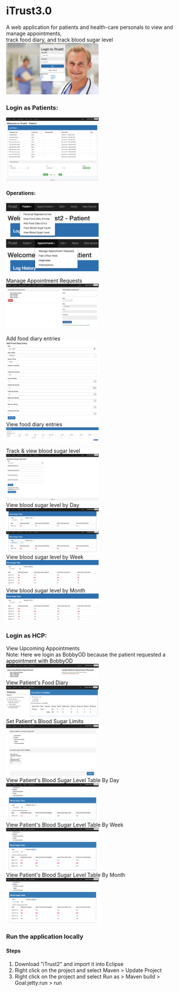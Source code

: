 # iTrust3.0
A web application for patients and health-care personals to view and manage appointments, <br>
track food diary, and track blood sugar level<br>
<img src="https://github.com/zmei1997/Java-web/blob/master/iTrust2%20Screenshot/1.png" height="50%" width="50%"> <br>

### Login as Patients:
<img src="https://github.com/zmei1997/Java-web/blob/master/iTrust2%20Screenshot/2.png" height="50%" width="50%"> <br>
#### Operations: 
<img src="https://github.com/zmei1997/Java-web/blob/master/iTrust2%20Screenshot/3.png" height="50%" width="50%">
<img src="https://github.com/zmei1997/Java-web/blob/master/iTrust2%20Screenshot/4.png" height="50%" width="50%"> <br>

Manage Appointment Requests<br>
<img src="https://github.com/zmei1997/Java-web/blob/master/iTrust2%20Screenshot/14.png" height="50%" width="50%"><br>

Add food diary entries<br>
<img src="https://github.com/zmei1997/Java-web/blob/master/iTrust2%20Screenshot/12.png" height="50%" width="50%"><br>
View food diary entries<br>
<img src="https://github.com/zmei1997/Java-web/blob/master/iTrust2%20Screenshot/13.png" height="50%" width="50%"><br>

Track & view blood sugar level <br>
<img src="https://github.com/zmei1997/Java-web/blob/master/iTrust2%20Screenshot/5.png" height="50%" width="50%"> <br>
View blood sugar level by Day<br>
<img src="https://github.com/zmei1997/Java-web/blob/master/iTrust2%20Screenshot/6.png" height="50%" width="50%"><br>
<img src="https://github.com/zmei1997/Java-web/blob/master/iTrust2%20Screenshot/7.png" height="50%" width="50%"><br>
View blood sugar level by Week<br>
<img src="https://github.com/zmei1997/Java-web/blob/master/iTrust2%20Screenshot/10.png" height="50%" width="50%"><br>
View blood sugar level by Month<br>
<img src="https://github.com/zmei1997/Java-web/blob/master/iTrust2%20Screenshot/11.png" height="50%" width="50%"><br>

### Login as HCP:
View Upcoming Appointments<br>
Note: Here we login as BobbyOD because the patient requested a appointment with BobbyOD<br>
<img src="https://github.com/zmei1997/Java-web/blob/master/iTrust2%20Screenshot/hcp6.png" height="50%" width="50%"><br>
View Patient's Food Diary<br>
<img src="https://github.com/zmei1997/Java-web/blob/master/iTrust2%20Screenshot/hcp1.png" height="50%" width="50%"><br>
Set Patient's Blood Sugar Limits<br>
<img src="https://github.com/zmei1997/Java-web/blob/master/iTrust2%20Screenshot/hcp2.png" height="50%" width="50%"><br>
View Patient's Blood Sugar Level Table By Day<br>
<img src="https://github.com/zmei1997/Java-web/blob/master/iTrust2%20Screenshot/hcp3.png" height="50%" width="50%"><br>
View Patient's Blood Sugar Level Table By Week<br>
<img src="https://github.com/zmei1997/Java-web/blob/master/iTrust2%20Screenshot/hcp4.png" height="50%" width="50%"><br>
View Patient's Blood Sugar Level Table By Month<br>
<img src="https://github.com/zmei1997/Java-web/blob/master/iTrust2%20Screenshot/hcp5.png" height="50%" width="50%"><br>

### Run the application locally
#### Steps
1. Download "iTrust2" and import it into Eclipse
2. Right click on the project and select Maven > Update Project
3. Right click on the project and select Run as > Maven build > Goal:jetty:run > run
